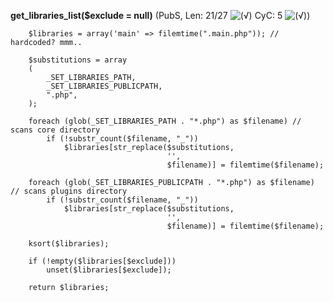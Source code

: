 **get_libraries_list($exclude = null)** (PubS, Len: 21/27 ![(&radic;)](https://raw.github.com/TheB3Rt0z/schrimp/master/.inc/img/icon_16x16_green_ok.png "") CyC: 5 ![(&radic;)](https://raw.github.com/TheB3Rt0z/schrimp/master/.inc/img/icon_16x16_green_ok.png ""))  
  
        $libraries = array('main' => filemtime(".main.php")); // hardcoded? mmm..

        $substitutions = array
        (
            _SET_LIBRARIES_PATH,
            _SET_LIBRARIES_PUBLICPATH,
            ".php",
        );

        foreach (glob(_SET_LIBRARIES_PATH . "*.php") as $filename) // scans core directory
            if (!substr_count($filename, "_"))
                $libraries[str_replace($substitutions,
                                       '',
                                       $filename)] = filemtime($filename);

        foreach (glob(_SET_LIBRARIES_PUBLICPATH . "*.php") as $filename) // scans plugins directory
            if (!substr_count($filename, "_"))
                $libraries[str_replace($substitutions,
                                       '',
                                       $filename)] = filemtime($filename);

        ksort($libraries);

        if (!empty($libraries[$exclude]))
            unset($libraries[$exclude]);

        return $libraries;
